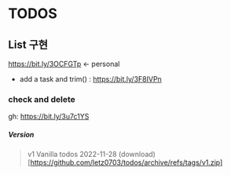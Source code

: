 
# TODOS

## List 구현
https://bit.ly/3OCFGTp <- personal

- add a task and trim() : https://bit.ly/3F8IVPn

### check and delete
gh: https://bit.ly/3u7c1YS

##### Version
> v1 Vanilla todos
2022-11-28 (download)[https://github.com/letz0703/todos/archive/refs/tags/v1.zip]
